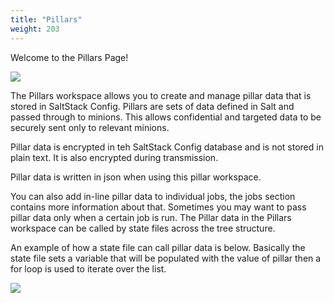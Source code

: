 ```yaml
---
title: "Pillars"
weight: 203
---
```


Welcome to the Pillars Page!

<img src="/Config/Pillars/mainscreenpillar.png">

The Pillars workspace allows you to create and manage pillar data that is stored in SaltStack Config. Pillars are sets of data defined in Salt and passed through to minions. This allows confidential and targeted data to be securely sent only to relevant minions. 

Pillar data is encrypted in teh SaltStack Config database and is not stored in plain text. It is also encrypted during transmission. 

Pillar data is written in json when using this pillar workspace.

You can also add in-line pillar data to individual jobs, the jobs section contains more information about that. Sometimes you may want to pass pillar data only when a certain job is run. The Pillar data in the Pillars workspace can be called by state files across the tree structure.

An example of how a state file can call pillar data is below. Basically the state file sets a variable that will be populated with the value of pillar then a for loop is used to iterate over the list.

<img src ="/Config/Pillars/statefilecallpillar.png">



